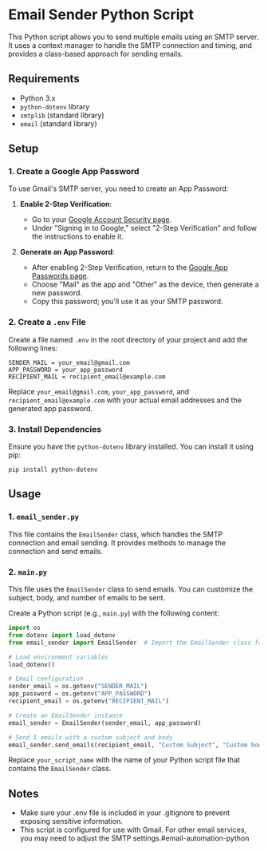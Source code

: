# Email Sender Python Script

This Python script allows you to send multiple emails using an SMTP server. It uses a context manager to handle the SMTP connection and timing, and provides a class-based approach for sending emails.

## Requirements

- Python 3.x
- `python-dotenv` library
- `smtplib` (standard library)
- `email` (standard library)

## Setup

### 1. Create a Google App Password

To use Gmail's SMTP server, you need to create an App Password:

1. **Enable 2-Step Verification**:
   - Go to your [Google Account Security page](https://myaccount.google.com/security).
   - Under "Signing in to Google," select "2-Step Verification" and follow the instructions to enable it.

2. **Generate an App Password**:
   - After enabling 2-Step Verification, return to the [Google App Passwords page](https://myaccount.google.com/apppasswords).
   - Choose "Mail" as the app and "Other" as the device, then generate a new password.
   - Copy this password; you'll use it as your SMTP password.

### 2. Create a `.env` File

Create a file named `.env` in the root directory of your project and add the following lines:

```env
SENDER_MAIL = your_email@gmail.com
APP_PASSWORD = your_app_password
RECIPIENT_MAIL = recipient_email@example.com
```

Replace `your_email@gmail.com`, `your_app_password`, and `recipient_email@example.com` with your actual email addresses and the generated app password.

### 3. Install Dependencies

Ensure you have the `python-dotenv` library installed. You can install it using pip:

```
pip install python-dotenv
```
## Usage

### 1. `email_sender.py`

This file contains the `EmailSender` class, which handles the SMTP connection and email sending. It provides methods to manage the connection and send emails.

### 2. `main.py`

This file uses the `EmailSender` class to send emails. You can customize the subject, body, and number of emails to be sent.

Create a Python script (e.g., `main.py`) with the following content:

```python
import os
from dotenv import load_dotenv
from email_sender import EmailSender  # Import the EmailSender class from email_sender.py

# Load environment variables
load_dotenv()

# Email configuration
sender_email = os.getenv("SENDER_MAIL")
app_password = os.getenv("APP_PASSWORD")
recipient_email = os.getenv("RECIPIENT_MAIL")

# Create an EmailSender instance
email_sender = EmailSender(sender_email, app_password)

# Send 5 emails with a custom subject and body
email_sender.send_emails(recipient_email, "Custom Subject", "Custom body text", 5)
```

Replace `your_script_name` with the name of your Python script file that contains the `EmailSender` class.

## Notes
- Make sure your .env file is included in your .gitignore to prevent exposing sensitive information.
- This script is configured for use with Gmail. For other email services, you may need to adjust the SMTP settings.#email-automation-python
